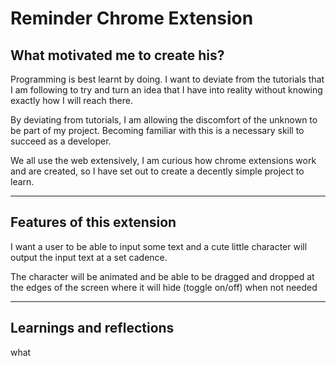 # Reminder Chrome Extension

## What motivated me to create his?

Programming is best learnt by doing. I want to deviate from the tutorials that I am following to try and turn an idea that I have into reality without knowing exactly how I will reach there.

By deviating from tutorials, I am allowing the discomfort of the unknown to be part of my project. Becoming familiar with this is a necessary skill to succeed as a developer.

We all use the web extensively, I am curious how chrome extensions work and are created, so I have set out to create a decently simple project to learn.

---

## Features of this extension

I want a user to be able to input some text and a cute little character will output the input text at a set cadence.

The character will be animated and be able to be dragged and dropped at the edges of the screen where it will hide (toggle on/off) when not needed

---

## Learnings and reflections

what
